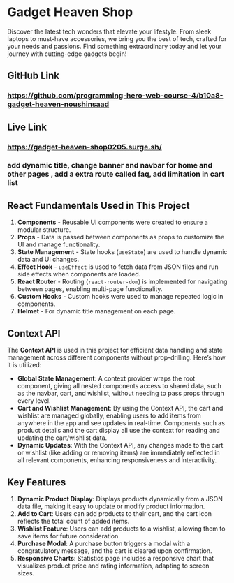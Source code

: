 # Gadget Heaven Shop
Discover the latest tech wonders that elevate your lifestyle. From sleek laptops to must-have accessories, we bring you the best of tech, crafted for your needs and passions. Find something extraordinary today and let your journey with cutting-edge gadgets begin!

## GitHub Link
### https://github.com/programming-hero-web-course-4/b10a8-gadget-heaven-noushinsaad

## Live Link 
### https://gadget-heaven-shop0205.surge.sh/



### add dynamic title, change banner and navbar for home and other pages , add a extra route called faq, add limitation in cart list
 

## React Fundamentals Used in This Project

1. **Components** - Reusable UI components were created to ensure a modular structure.
2. **Props** - Data is passed between components as props to customize the UI and manage functionality.
3. **State Management** - State hooks (`useState`) are used to handle dynamic data and UI changes.
4. **Effect Hook** - `useEffect` is used to fetch data from JSON files and run side effects when components are loaded.
5. **React Router** - Routing (`react-router-dom`) is implemented for navigating between pages, enabling multi-page functionality.
6. **Custom Hooks** - Custom hooks were used to manage repeated logic in components.
7. **Helmet** - For dynamic title management on each page.


## Context API

The **Context API** is used in this project for efficient data handling and state management across different components without prop-drilling. Here’s how it is utilized:

- **Global State Management**: A context provider wraps the root component, giving all nested components access to shared data, such as the navbar, cart, and wishlist, without needing to pass props through every level.
- **Cart and Wishlist Management**: By using the Context API, the cart and wishlist are managed globally, enabling users to add items from anywhere in the app and see updates in real-time. Components such as product details and the cart display all use the context for reading and updating the cart/wishlist data.
- **Dynamic Updates**: With the Context API, any changes made to the cart or wishlist (like adding or removing items) are immediately reflected in all relevant components, enhancing responsiveness and interactivity.


## Key Features

1. **Dynamic Product Display**: Displays products dynamically from a JSON data file, making it easy to update or modify product information.
2. **Add to Cart**: Users can add products to their cart, and the cart icon reflects the total count of added items.
3. **Wishlist Feature**: Users can add products to a wishlist, allowing them to save items for future consideration.
4. **Purchase Modal**: A purchase button triggers a modal with a congratulatory message, and the cart is cleared upon confirmation.
5. **Responsive Charts**: Statistics page includes a responsive chart that visualizes product price and rating information, adapting to screen sizes.
